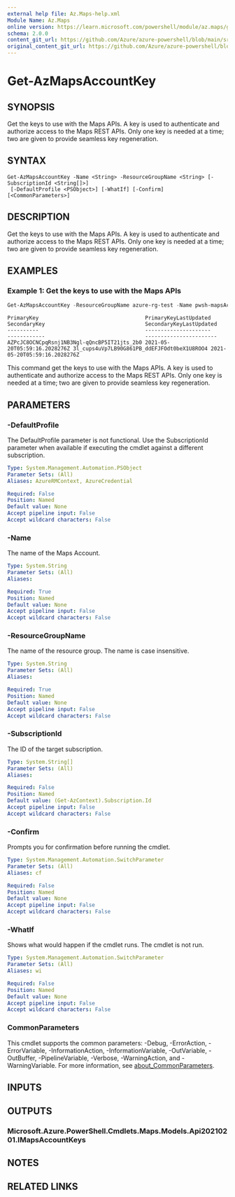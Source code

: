 ```yaml
---
external help file: Az.Maps-help.xml
Module Name: Az.Maps
online version: https://learn.microsoft.com/powershell/module/az.maps/get-azmapsaccountkey
schema: 2.0.0
content_git_url: https://github.com/Azure/azure-powershell/blob/main/src/Maps/Maps/help/Get-AzMapsAccountKey.md
original_content_git_url: https://github.com/Azure/azure-powershell/blob/main/src/Maps/Maps/help/Get-AzMapsAccountKey.md
---
```


# Get-AzMapsAccountKey

## SYNOPSIS
Get the keys to use with the Maps APIs.
A key is used to authenticate and authorize access to the Maps REST APIs.
Only one key is needed at a time; two are given to provide seamless key regeneration.

## SYNTAX

```
Get-AzMapsAccountKey -Name <String> -ResourceGroupName <String> [-SubscriptionId <String[]>]
 [-DefaultProfile <PSObject>] [-WhatIf] [-Confirm] [<CommonParameters>]
```

## DESCRIPTION
Get the keys to use with the Maps APIs.
A key is used to authenticate and authorize access to the Maps REST APIs.
Only one key is needed at a time; two are given to provide seamless key regeneration.

## EXAMPLES

### Example 1: Get the keys to use with the Maps APIs
```powershell
Get-AzMapsAccountKey -ResourceGroupName azure-rg-test -Name pwsh-mapsAccount02
```

```output
PrimaryKey                                  PrimaryKeyLastUpdated        SecondaryKey                                SecondaryKeyLastUpdated
----------                                  ---------------------        ------------                                -----------------------
AZPcJC8OCNCpqRsnj1NB3Ngl-qQncBP5IT21jts_2b0 2021-05-20T05:59:16.2028276Z 3l_cups4uVp7LB90G861PB_ddEFJFOdt0beX1U8ROO4 2021-05-20T05:59:16.2028276Z
```

This command get the keys to use with the Maps APIs.
A key is used to authenticate and authorize access to the Maps REST APIs.
Only one key is needed at a time; two are given to provide seamless key regeneration.

## PARAMETERS

### -DefaultProfile
The DefaultProfile parameter is not functional.
Use the SubscriptionId parameter when available if executing the cmdlet against a different subscription.

```yaml
Type: System.Management.Automation.PSObject
Parameter Sets: (All)
Aliases: AzureRMContext, AzureCredential

Required: False
Position: Named
Default value: None
Accept pipeline input: False
Accept wildcard characters: False
```

### -Name
The name of the Maps Account.

```yaml
Type: System.String
Parameter Sets: (All)
Aliases:

Required: True
Position: Named
Default value: None
Accept pipeline input: False
Accept wildcard characters: False
```

### -ResourceGroupName
The name of the resource group.
The name is case insensitive.

```yaml
Type: System.String
Parameter Sets: (All)
Aliases:

Required: True
Position: Named
Default value: None
Accept pipeline input: False
Accept wildcard characters: False
```

### -SubscriptionId
The ID of the target subscription.

```yaml
Type: System.String[]
Parameter Sets: (All)
Aliases:

Required: False
Position: Named
Default value: (Get-AzContext).Subscription.Id
Accept pipeline input: False
Accept wildcard characters: False
```

### -Confirm
Prompts you for confirmation before running the cmdlet.

```yaml
Type: System.Management.Automation.SwitchParameter
Parameter Sets: (All)
Aliases: cf

Required: False
Position: Named
Default value: None
Accept pipeline input: False
Accept wildcard characters: False
```

### -WhatIf
Shows what would happen if the cmdlet runs.
The cmdlet is not run.

```yaml
Type: System.Management.Automation.SwitchParameter
Parameter Sets: (All)
Aliases: wi

Required: False
Position: Named
Default value: None
Accept pipeline input: False
Accept wildcard characters: False
```

### CommonParameters
This cmdlet supports the common parameters: -Debug, -ErrorAction, -ErrorVariable, -InformationAction, -InformationVariable, -OutVariable, -OutBuffer, -PipelineVariable, -Verbose, -WarningAction, and -WarningVariable. For more information, see [about_CommonParameters](http://go.microsoft.com/fwlink/?LinkID=113216).

## INPUTS

## OUTPUTS

### Microsoft.Azure.PowerShell.Cmdlets.Maps.Models.Api20210201.IMapsAccountKeys

## NOTES

## RELATED LINKS

